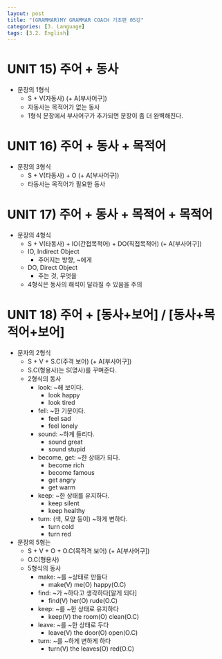 ```yaml
---
layout: post
title: "(GRAMMAR)MY GRAMMAR COACH 기초편 05강"
categories: [3. Language]
tags: [3.2. English]
---
```


# UNIT 15) 주어 + 동사

* 문장의 1형식
    * S + V(자동사) (+ A[부사어구])
    * 자동사는 목적어가 없는 동사
    * 1형식 문장에서 부사어구가 추가되면 문장이 좀 더 완벽해진다.

# UNIT 16) 주어 + 동사 + 목적어

* 문장의 3형식
    * S + V(타동사) + O (+ A[부사어구])
    * 타동사는 목적어가 필요한 동사

# UNIT 17) 주어 + 동사 + 목적어 + 목적어

* 문장의 4형식
    * S + V(타동사) + IO(간접목적어) + DO(직접목적어) (+ A[부사어구])
    * IO, Indirect Object
        * 주어지는 방향, ~에게
    * DO, Direct Object
        * 주는 것, 무엇을
    * 4형식은 동사의 해석이 달라질 수 있음을 주의

# UNIT 18) 주어 + [동사+보어] / [동사+목적어+보어]

* 문자의 2형식
    * S + V + S.C(주격 보어) (+ A[부사어구])
    * S.C(형용사)는 S(명사)를 꾸며준다.
    * 2형식의 동사
        * look: ~해 보이다.
            * look happy
            * look tired
        * fell: ~한 기분이다.
            * feel sad
            * feel lonely
        * sound: ~하게 들리다.
            * sound great
            * sound stupid
        * become, get: ~한 상태가 되다.
            * become rich
            * become famous
            * get angry
            * get warm
        * keep: ~한 상태를 유지하다.
            * keep silent
            * keep healthy
        * turn: (색, 모양 등이) ~하게 변하다.
            * turn cold
            * turn red
* 문장의 5형는
    * S + V + O + O.C(목적격 보어) (+ A[부사어구])
    * O.C(형용사)
    * 5형식의 동사
        * make: ~를 ~상태로 만들다
            * make(V) me(O) happy(O.C)
        * find: ~가 ~하다고 생각하다[알게 되다]
            * find(V) her(O) rude(O.C)
        * keep: ~를 ~한 상태로 유지하다
            * keep(V) the room(O) clean(O.C)
        * leave: ~를 ~한 상태로 두다
            * leave(V) the door(O) open(O.C)
        * turn: ~를 ~하게 변하게 하다
            * turn(V) the leaves(O) red(O.C)